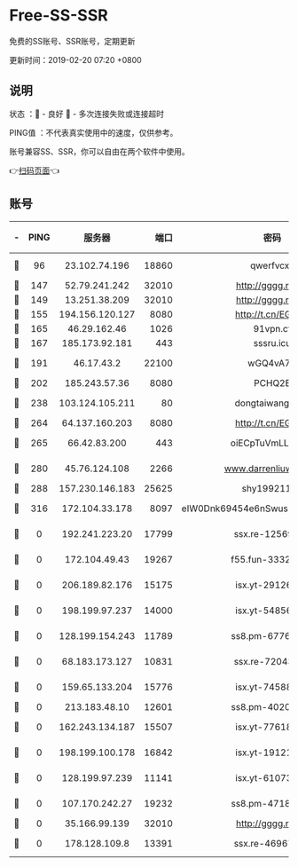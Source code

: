 # Free-SS-SSR

免费的SS账号、SSR账号，定期更新

更新时间：2019-02-20 07:20 +0800

## 说明

状态     ：🙂 - 良好 🙁 - 多次连接失败或连接超时

PING值   ：不代表真实使用中的速度，仅供参考。

账号兼容SS、SSR，你可以自由在两个软件中使用。

👉[扫码页面](https://liesauer.github.io/free-ss-ssr.github.io/)👈

## 账号

|-|PING|服务器|端口|密码|加密方式|区域|
|:----:|:----:|:-----:|-----:|:----:|:----:|:----:|
|🙂|96|23.102.74.196|18860|qwerfvcxz|aes-256-gcm|JP|
|🙂|147|52.79.241.242|32010|http://gggg.rocks|chacha20|KR|
|🙂|149|13.251.38.209|32010|http://gggg.rocks|chacha20|SG|
|🙂|155|194.156.120.127|8080|http://t.cn/EGJIyrl|rc4-md5|RU|
|🙂|165|46.29.162.46|1026|91vpn.cf|rc4-md5|RU|
|🙂|167|185.173.92.181|443|sssru.icu|rc4-md5|RU|
|🙂|191|46.17.43.2|22100|wGQ4vA7D|aes-256-gcm|RU|
|🙂|202|185.243.57.36|8080|PCHQ2E|rc4-md5|US|
|🙂|238|103.124.105.211|80|dongtaiwang.com|aes-256-cfb|US|
|🙂|264|64.137.160.203|8080|http://t.cn/EGJIyrl|rc4-md5|CA|
|🙂|265|66.42.83.200|443|oiECpTuVmLLxk4Ts|aes-256-cfb|US|
|🙂|280|45.76.124.108|2266|www.darrenliuwei.com|aes-256-cfb|AU|
|🙂|288|157.230.146.183|25625|shy19921124|rc4-md5|US|
|🙂|316|172.104.33.178|8097|eIW0Dnk69454e6nSwuspv9DmS201tQ0D|aes-256-cfb|SG|
|🙁|0|192.241.223.20|17799|ssx.re-12569451|aes-256-cfb|US|
|🙁|0|172.104.49.43|19267|f55.fun-33324216|aes-256-cfb|SG|
|🙁|0|206.189.82.176|15175|isx.yt-29126697|aes-256-cfb|SG|
|🙁|0|198.199.97.237|14000|isx.yt-54856932|aes-256-cfb|US|
|🙁|0|128.199.154.243|11789|ss8.pm-67760833|aes-256-cfb|SG|
|🙁|0|68.183.173.127|10831|ssx.re-72043236|aes-256-cfb|US|
|🙁|0|159.65.133.204|15776|isx.yt-74588926|aes-256-cfb|SG|
|🙁|0|213.183.48.10|12601|ss8.pm-40202630|rc4-md5|RU|
|🙁|0|162.243.134.187|15507|isx.yt-77618718|aes-256-cfb|US|
|🙁|0|198.199.100.178|16842|isx.yt-19121084|aes-256-cfb|US|
|🙁|0|128.199.97.239|11141|isx.yt-61073883|aes-256-cfb|SG|
|🙁|0|107.170.242.27|19232|ss8.pm-47184551|aes-256-cfb|US|
|🙁|0|35.166.99.139|32010|http://gggg.rocks|chacha20|US|
|🙁|0|178.128.109.8|13391|ssx.re-46967706|aes-256-cfb|SG|

